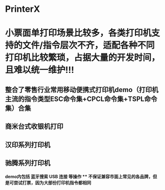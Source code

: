 # PrinterX
# 小票面单打印场景比较多，各类打印机支持的文件/指令层次不齐，适配各种不同打印机比较繁琐，占据大量的开发时间，且难以统一维护!!!
## 整合了零售行业常用移动便携式打印机demo（打印机主流的指令类型ESC命令集+CPCL命令集+TSPL命令集）合集
## 商米台式收银机打印
## 汉印系列打印机
## 驰腾系列打印机

#### demo内包括 蓝牙搜索 USB 连接 等操作 ** 不保证兼容市面上常见的各品牌，但是可尝试打票，因为大部份打印机指令都相同